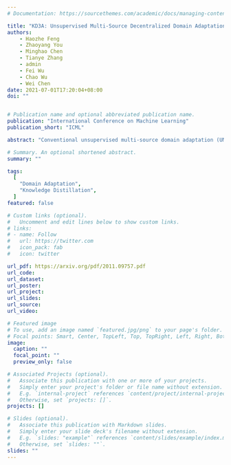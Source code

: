 ```yaml
---
# Documentation: https://sourcethemes.com/academic/docs/managing-content/

title: "KD3A: Unsupervised Multi-Source Decentralized Domain Adaptation via Knowledge Distillation"
authors:
    - Haozhe Feng
    - Zhaoyang You
    - Minghao Chen
    - Tianye Zhang
    - admin 
    - Fei Wu 
    - Chao Wu 
    - Wei Chen
date: 2021-07-01T17:20:04+08:00
doi: ""


# Publication name and optional abbreviated publication name.
publication: "International Conference on Machine Learning"
publication_short: "ICML"

abstract: "Conventional unsupervised multi-source domain adaptation (UMDA) methods assume all source domains can be accessed directly. This neglects the privacy-preserving policy, that is, all the data and computations must be kept decentralized. There exists three problems in this scenario: (1) Minimizing the domain distance requires the pairwise calculation of the data from source and target domains, which is not accessible. (2) The communication cost and privacy security limit the application of UMDA methods (e.g., the domain adversarial training). (3) Since users have no authority to check the data quality, the irrelevant or malicious source domains are more likely to appear, which causes negative transfer. In this study, we propose a privacy-preserving UMDA paradigm named Knowledge Distillation based Decentralized Domain Adaptation (KD3A), which performs domain adaptation through the knowledge distillation on models from different source domains. KD3A solves the above problems with three components: (1) A multi-source knowledge distillation method named Knowledge Vote to learn high-quality domain consensus knowledge. (2) A dynamic weighting strategy named Consensus Focus to identify both the malicious and irrelevant domains. (3) A decentralized optimization strategy for domain distance named BatchNorm MMD. The extensive experiments on DomainNet demonstrate that KD3A is robust to the negative transfer and brings a 100x reduction of communication cost compared with other decentralized UMDA methods. Moreover, our KD3A significantly outperforms state-of-the-art UMDA approaches."

# Summary. An optional shortened abstract.
summary: ""

tags:
  [
    "Domain Adaptation",
    "Knowledge Distillation",
  ]
featured: false

# Custom links (optional).
#   Uncomment and edit lines below to show custom links.
# links:
# - name: Follow
#   url: https://twitter.com
#   icon_pack: fab
#   icon: twitter

url_pdf: https://arxiv.org/pdf/2011.09757.pdf
url_code:
url_dataset:
url_poster:
url_project:
url_slides:
url_source:
url_video:

# Featured image
# To use, add an image named `featured.jpg/png` to your page's folder.
# Focal points: Smart, Center, TopLeft, Top, TopRight, Left, Right, BottomLeft, Bottom, BottomRight.
image:
  caption: ""
  focal_point: ""
  preview_only: false

# Associated Projects (optional).
#   Associate this publication with one or more of your projects.
#   Simply enter your project's folder or file name without extension.
#   E.g. `internal-project` references `content/project/internal-project/index.md`.
#   Otherwise, set `projects: []`.
projects: []

# Slides (optional).
#   Associate this publication with Markdown slides.
#   Simply enter your slide deck's filename without extension.
#   E.g. `slides: "example"` references `content/slides/example/index.md`.
#   Otherwise, set `slides: ""`.
slides: ""
---
```

